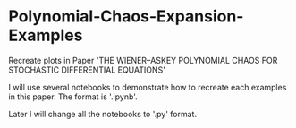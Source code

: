 # Polynomial-Chaos-Expansion-Examples

Recreate plots in Paper 'THE WIENER–ASKEY POLYNOMIAL CHAOS FOR STOCHASTIC DIFFERENTIAL EQUATIONS'

I will use several notebooks to demonstrate how to recreate each examples in this paper. The format is '.ipynb'.

Later I will change all the notebooks to '.py' format.
